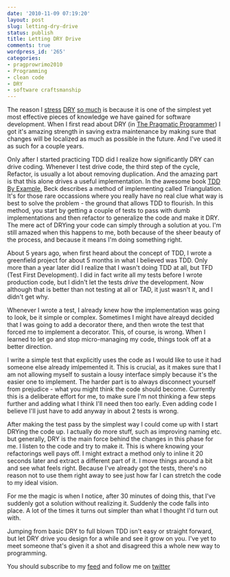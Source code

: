 ```yaml
---
date: '2010-11-09 07:19:20'
layout: post
slug: letting-dry-drive
status: publish
title: Letting DRY Drive
comments: true
wordpress_id: '265'
categories:
- pragprowrimo2010
- Programming
- clean code
- DRY
- software craftsmanship
---
```


The reason I [stress](/2010/11/02/short-intro-to-dry/) [DRY](/2010/11/03/taking-dry-further/) [so much](/2010/11/04/dry-dont-get-trigger-happy/) is because it is one of the simplest yet most effective pieces of knowledge we have gained for software development. When I first read about DRY (in [The Pragmatic Programmer](http://www.amazon.com/gp/product/020161622X?ie=UTF8&tag=thcodu02-20&linkCode=as2&camp=1789&creative=9325&creativeASIN=020161622X)<img src="http://www.assoc-amazon.com/e/ir?t=thcodu02-20&l=as2&o=1&a=020161622X" style="width: 0; height: 0; display: none; border: none !important;">) I got it's amazing strength in saving extra maintenance by making sure that changes will be localized as much as possible in the future. And I've used it as such for a couple years.

Only after I started practicing TDD did I realize how significantly DRY can drive coding. Whenever I test drive code, the third step of the cycle, Refactor, is usually a lot about removing duplication. And the amazing part is that this alone drives a useful implementation. In the awesome book [TDD By Example](http://www.amazon.com/gp/product/0321146530?ie=UTF8&tag=thcodu02-20&linkCode=as2&camp=1789&creative=9325&creativeASIN=0321146530)<img src="http://www.assoc-amazon.com/e/ir?t=thcodu02-20&l=as2&o=1&a=0321146530" style="width: 0; height: 0; display: none; border: none !important;">, Beck describes a method of implementing called Triangulation. It's for those rare occassions where you really have no real clue what way is best to solve the problem - the ground that allows TDD to flourish. In this method, you start by getting a couple of tests to pass with dumb implementations and then refactor to generalize the code and make it DRY. The mere act of DRYing your code can simply through a solution at you. I'm still amazed when this happens to me, both because of the sheer beauty of the process, and because it means I'm doing something right.

About 5 years ago, when first heard about the concept of TDD, I wrote a greenfield project for about 5 months in what I believed was TDD. Only more than a year later did I realize that I wasn't doing TDD at all, but TFD (Test First Development). I did in fact write all my tests before I wrote production code, but I didn't let the tests _drive_ the development. Now although that is better than not testing at all or TAD, it just wasn't it, and I didn't get why.

Whenever I wrote a test, I already knew how the implementation was going to look, be it simple or complex. Sometimes I might have alreayd decided that I was going to add a decorator there, and then wrote the test that forced me to implement a decorator. This, of course, is wrong. When I learned to let go and stop micro-managing my code, things took off at a better direction.

I write a simple test that explicitly uses the code as I would like to use it had someone else already imlpemented it. This is crucial, as it makes sure that I am not allowing myself to sustain a lousy interface simply because it's the easier one to implement. The harder part is to always disconnect yourself from prejudice - what you might think the code should become. Currently this is a deliberate effort for me, to make sure I'm not thinking a few steps further and adding what I think I'll need then too early. Even adding code I believe I'll just have to add anyway in about 2 tests is wrong.

After making the test pass by the simplest way I could come up with I start DRYing the code up. I actually do more stuff, such as improving naming etc. but generally, DRY is the main force behind the changes in this phase for me. I listen to the code and try to make it. This is where knowing your refactorings well pays off. I might extract a method only to inline it 20 seconds later and extract a different part of it. I move things around a bit and see what feels right. Because I've already got the tests, there's no reason not to use them right away to see just how far I can stretch the code to my ideal vision.

For me the magic is when I notice, after 30 minutes of doing this, that I've suddenly got a solution without realizing it. Suddenly the code falls into place. A lot of the times it turns out simpler than what I thought I'd turn out with.

Jumping from basic DRY to full blown TDD isn't easy or straight forward, but let DRY drive you design for a while and see it grow on you. I've yet to meet someone that's given it a shot and disagreed this a whole new way to programming.


You should subscribe to my [feed](http://feeds.feedburner.com/TheCodeDump) and follow me on [twitter](http://twitter.com/avivby)
